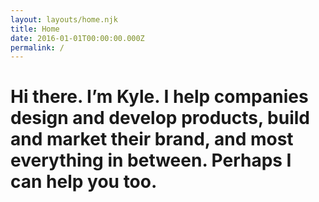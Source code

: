 ```yaml
---
layout: layouts/home.njk
title: Home
date: 2016-01-01T00:00:00.000Z
permalink: /
---
```


<h1 class="supersized-heading gradient">
  Hi there. I’m Kyle. I help companies design and develop products, build and market their brand, and most everything in between. Perhaps I can help you&nbsp;too.
</h1>

<nav>
</nav>

<!-- [![Deploy to Netlify](https://www.netlify.com/img/deploy/button.svg)](https://app.netlify.com/start/deploy?repository=https://github.com/danurbanowicz/eleventy-netlify-boilerplate&stack=cms) -->
